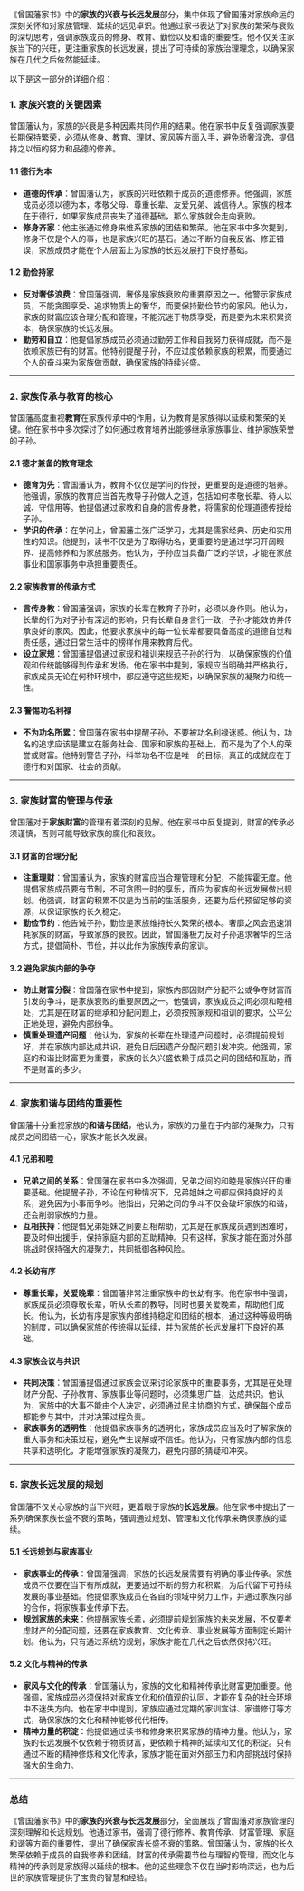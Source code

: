 《曾国藩家书》中的**家族的兴衰与长远发展**部分，集中体现了曾国藩对家族命运的深刻关怀和对家族管理、延续的远见卓识。他通过家书表达了对家族的繁荣与衰败的深切思考，强调家族成员的修身、教育、勤俭以及和谐的重要性。他不仅关注家族当下的兴旺，更注重家族的长远发展，提出了可持续的家族治理理念，以确保家族在几代之后依然能延续。

以下是这一部分的详细介绍：

### 1. **家族兴衰的关键因素**

曾国藩认为，家族的兴衰是多种因素共同作用的结果。他在家书中反复强调家族要长期保持繁荣，必须从修身、教育、理财、家风等方面入手，避免骄奢淫逸，提倡持之以恒的努力和品德的修养。

#### 1.1 **德行为本**

- **道德的传承**：曾国藩认为，家族的兴旺依赖于成员的道德修养。他强调，家族成员必须以德为本，孝敬父母、尊重长辈、友爱兄弟、诚信待人。家族的根本在于德行，如果家族成员丧失了道德基础，那么家族就会走向衰败。
- **修身齐家**：他主张通过修身来维系家族的团结和繁荣。他在家书中多次提到，修身不仅是个人的事，也是家族兴旺的基石。通过不断的自我反省、修正错误，家族成员才能在个人层面上为家族的长远发展打下良好基础。

#### 1.2 **勤俭持家**

- **反对奢侈浪费**：曾国藩强调，奢侈是家族衰败的重要原因之一。他警示家族成员，不能贪图享受、追求物质上的奢华，而要保持勤俭节约的家风。他认为，家族的财富应该合理分配和管理，不能沉迷于物质享受，而是要为未来积累资本，确保家族的长远发展。
- **勤劳和自立**：他提倡家族成员必须通过勤劳工作和自我努力获得成就，而不是依赖家族已有的财富。他特别提醒子孙，不应过度依赖家族的积累，而要通过个人的奋斗来为家族做贡献，确保家族的持续兴盛。

------

### 2. **家族传承与教育的核心**

曾国藩高度重视**教育**在家族传承中的作用，认为教育是家族得以延续和繁荣的关键。他在家书中多次探讨了如何通过教育培养出能够继承家族事业、维护家族荣誉的子孙。

#### 2.1 **德才兼备的教育理念**

- **德育为先**：曾国藩认为，教育不仅仅是学问的传授，更重要的是道德的培养。他强调，家族的教育应当首先教导子孙做人之道，包括如何孝敬长辈、待人以诚、守信用等。他提倡通过家教和自身的言传身教，将儒家的伦理道德传授给子孙。
- **学识的传承**：在学问上，曾国藩主张广泛学习，尤其是儒家经典、历史和实用性的知识。他提到，读书不仅是为了取得功名，更重要的是通过学习开阔眼界、提高修养和为家族服务。他认为，子孙应当具备广泛的学识，才能在家族事业和国家事务中承担重要责任。

#### 2.2 **家族教育的传承方式**

- **言传身教**：曾国藩强调，家族的长辈在教育子孙时，必须以身作则。他认为，长辈的行为对子孙有深远的影响，只有长辈自身言行一致，子孙才能效仿并传承良好的家风。因此，他要求家族中的每一位长辈都要具备高度的道德自觉和责任感，通过日常生活中的榜样作用来教育后代。
- **设立家规**：曾国藩提倡通过家规和祖训来规范子孙的行为，以确保家族的价值观和传统能够得到传承和发扬。他在家书中提到，家规应当明确并严格执行，家族成员无论在何种环境中，都应遵守这些规矩，以确保家族的凝聚力和统一性。

#### 2.3 **警惕功名利禄**

- **不为功名所累**：曾国藩在家书中提醒子孙，不要被功名利禄迷惑。他认为，功名的追求应该是建立在服务社会、国家和家族的基础上，而不是为了个人的荣誉或财富。他特别警告子孙，科举功名不应是唯一的目标，真正的成就应在于德行和对国家、社会的贡献。

------

### 3. **家族财富的管理与传承**

曾国藩对于**家族财富**的管理有着深刻的见解。他在家书中反复提到，财富的传承必须谨慎，否则可能导致家族的腐化和衰败。

#### 3.1 **财富的合理分配**

- **注重理财**：曾国藩认为，家族的财富应当合理管理和分配，不能挥霍无度。他提倡家族成员要有节制，不可贪图一时的享乐，而应为家族的长远发展做出规划。他强调，财富的积累不仅是为当前的生活服务，还要为后代预留足够的资源，以保证家族的长久稳定。
- **勤俭节约**：他告诫子孙，勤俭是家族维持长久繁荣的根本。奢靡之风会迅速消耗家族的财富，导致家族的衰败。因此，曾国藩极力反对子孙追求奢华的生活方式，提倡简朴、节俭，并以此作为家族传承的家训。

#### 3.2 **避免家族内部的争夺**

- **防止财富分裂**：曾国藩在家书中提到，家族内部因财产分配不公或争夺财富而引发的争斗，是家族衰败的重要原因之一。他强调，家族成员之间必须和睦相处，尤其是在财富的继承和分配问题上，必须按照家规和祖训的要求，公平公正地处理，避免内部纷争。
- **慎重处理遗产问题**：他认为，家族的长辈在处理遗产问题时，必须提前规划好，并在家族内部达成共识，避免日后因遗产分配问题引发冲突。他强调，家庭的和谐比财富更为重要，家族的长久兴盛依赖于成员之间的团结和互助，而不是财富的多少。

------

### 4. **家族和谐与团结的重要性**

曾国藩十分重视家族的**和谐与团结**，他认为，家族的力量在于内部的凝聚力，只有成员之间团结一心，家族才能长久发展。

#### 4.1 **兄弟和睦**

- **兄弟之间的关系**：曾国藩在家书中多次强调，兄弟之间的和睦是家族兴旺的重要基础。他提醒子孙，不论在何种情况下，兄弟姐妹之间都应保持良好的关系，避免因为小事而争吵。他指出，兄弟之间的争斗不仅会破坏家族的和谐，还会削弱家族的力量。
- **互相扶持**：他提倡兄弟姐妹之间要互相帮助，尤其是在家族成员遇到困难时，要及时伸出援手，保持家庭内部的互助精神。只有这样，家族才能在面对外部挑战时保持强大的凝聚力，共同抵御各种风险。

#### 4.2 **长幼有序**

- **尊重长辈，关爱晚辈**：曾国藩非常注重家族中的长幼有序。他在家书中强调，家族成员必须尊敬长辈，听从长辈的教导，同时也要关爱晚辈，帮助他们成长。他认为，长幼有序是家族内部维持稳定和团结的根本，通过这种等级明确的制度，可以确保家族的传统得以延续，并为家族的长远发展打下良好的基础。

#### 4.3 **家族会议与共识**

- **共同决策**：曾国藩提倡通过家族会议来讨论家族中的重要事务，尤其是在处理财产分配、子孙教育、家族事业等问题时，必须集思广益，达成共识。他认为，家族中的大事不能由个人决定，必须通过民主协商的方式，确保每个成员都能参与其中，并对决策过程负责。
- **家族事务的透明性**：他提倡家族事务的透明化，家族成员应当及时了解家族的重大事务和决策过程，避免产生误解或不信任。他认为，只有家族内部的信息共享和透明化，才能增强家族的凝聚力，避免内部的猜疑和冲突。

------

### 5. **家族长远发展的规划**

曾国藩不仅关心家族的当下兴旺，更着眼于家族的**长远发展**。他在家书中提出了一系列确保家族长盛不衰的策略，强调通过规划、管理和文化传承来确保家族的延续。

#### 5.1 **长远规划与家族事业**

- **家族事业的传承**：曾国藩强调，家族的长远发展需要有明确的事业传承。家族成员不仅要在当下有所成就，更要通过不断的努力和积累，为后代留下可持续发展的事业基础。他提倡家族成员在各自的领域中努力工作，并通过家族内部的合作，将家族事业传承下去。
- **规划家族的未来**：他提醒家族长辈，必须提前规划家族的未来发展，不仅要考虑财产的分配问题，还要在家族教育、文化传承、事业发展等方面制定长期计划。他认为，只有通过系统的规划，家族才能在几代之后依然保持兴旺。

#### 5.2 **文化与精神的传承**

- **家风与文化的传承**：曾国藩认为，家族的文化和精神传承比财富更加重要。他强调，家族成员必须保持对家族文化和价值观的认同，才能在复杂的社会环境中不迷失方向。他在家书中提到，家族应通过定期的家训宣讲、家谱修订等方式，确保家族的文化和精神能够代代相传。
- **精神力量的积淀**：他提倡通过读书和修身来积累家族的精神力量。他认为，家族的长远发展不仅依赖于物质财富，更依赖于精神的延续和文化的积淀。只有通过不断的精神修炼和文化传承，家族才能在面对外部压力和内部挑战时保持强大的生命力。

------

### 总结

《曾国藩家书》中的**家族的兴衰与长远发展**部分，全面展现了曾国藩对家族管理的深刻理解和长远规划。他通过家书，强调了德行修养、教育传承、财富管理、家庭和谐等方面的重要性，提出了确保家族长盛不衰的策略。曾国藩认为，家族的长久繁荣依赖于成员的自我修养和团结，财富的传承需要节俭与理智的管理，而文化与精神的传承则是家族得以延续的根本。他的这些理念不仅在当时影响深远，也为后世的家族管理提供了宝贵的智慧和经验。